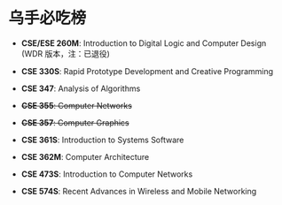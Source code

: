 # 乌手必吃榜

-   **CSE/ESE 260M**: Introduction to Digital Logic and Computer Design (WDR 版本，注：已退役)

-   **CSE 330S**: Rapid Prototype Development and Creative Programming

-   **CSE 347**: Analysis of Algorithms

-   ~~**CSE 355**: Computer Networks~~

-   ~~**CSE 357**: Computer Graphics~~

-   **CSE 361S**: Introduction to Systems Software

-   **CSE 362M**: Computer Architecture

-   **CSE 473S**: Introduction to Computer Networks

-   **CSE 574S**: Recent Advances in Wireless and Mobile Networking
